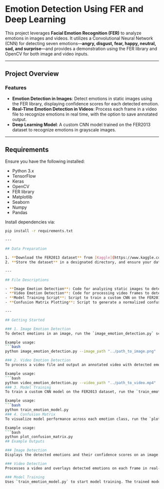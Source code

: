 # Emotion Detection Using FER and Deep Learning

This project leverages **Facial Emotion Recognition (FER)** to analyze emotions in images and videos. It utilizes a Convolutional Neural Network (CNN) for detecting seven emotions—**angry, disgust, fear, happy, neutral, sad, and surprise**—and provides a demonstration using the FER library and OpenCV for both image and video inputs.

---

## Project Overview

### Features
- **Emotion Detection in Images**: Detect emotions in static images using the FER library, displaying confidence scores for each detected emotion.
- **Real-Time Emotion Detection in Videos**: Process each frame in a video file to recognize emotions in real time, with the option to save annotated output.
- **Deep Learning Model**: A custom CNN model trained on the FER2013 dataset to recognize emotions in grayscale images.

---

## Requirements

Ensure you have the following installed:

- Python 3.x
- TensorFlow
- Keras
- OpenCV
- FER library
- Matplotlib
- Seaborn
- Numpy
- Pandas

Install dependencies via:

```bash
pip install -r requirements.txt

---

## Data Preparation

1. **Download the FER2013 dataset** from [Kaggle](https://www.kaggle.com) or another source.
2. **Store the dataset** in a designated directory, and ensure your data paths are correctly configured in the scripts.

---

## File Descriptions

- **Image Emotion Detection**: Code for analyzing static images to detect emotions and display confidence levels.
- **Video Emotion Detection**: Code for processing video frames to detect and annotate emotions in real time.
- **Model Training Script**: Script to train a custom CNN on the FER2013 dataset, using data augmentation and dropout for improved accuracy.
- **Confusion Matrix Plotting**: Script to generate a normalized confusion matrix for model evaluation.

---

## Getting Started

### 1. Image Emotion Detection
To detect emotions in an image, run the `image_emotion_detection.py` script.

Example usage:
```bash
python image_emotion_detection.py --image_path "../path_to_image.png"

### 2. Video Emotion Detection
To process a video file and output an annotated video with detected emotions, run the `video_emotion_detection.py` script.

Example usage:
```bash
python video_emotion_detection.py --video_path "../path_to_video.mp4"
### 3. Model Training
To train a custom CNN model on the FER2013 dataset, run the `train_emotion_model.py` script. This script will save checkpoints and output a final trained model in the designated directory.

Example usage:
```bash
python train_emotion_model.py
### 4. Confusion Matrix
To visualize model performance across each emotion class, run the `plot_confusion_matrix.py` script.

Example usage:
```bash
python plot_confusion_matrix.py
## Example Outputs

### Image Detection
Displays the detected emotions and their confidence scores on an image.

### Video Detection
Processes a video and overlays detected emotions on each frame in real-time.

### Model Training
Uses `train_emotion_model.py` to start model training. The trained model and checkpoints are saved in the designated directory.

